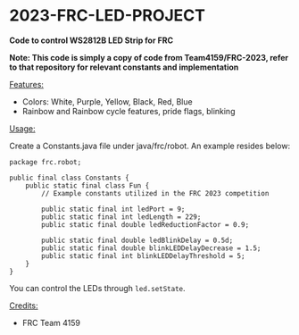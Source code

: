 # 2023-FRC-LED-PROJECT

**Code to control WS2812B LED Strip for FRC**

**Note: This code is simply a copy of code from Team4159/FRC-2023, refer to that repository for relevant constants and implementation**

<ins>Features:</ins>
- Colors: White, Purple, Yellow, Black, Red, Blue
- Rainbow and Rainbow cycle features, pride flags, blinking

<ins>Usage:</ins>

Create a Constants.java file under java/frc/robot. An example resides below:
```
package frc.robot;

public final class Constants {
    public static final class Fun {
        // Example constants utilized in the FRC 2023 competition

        public static final int ledPort = 9;
        public static final int ledLength = 229;
        public static final double ledReductionFactor = 0.9;

        public static final double ledBlinkDelay = 0.5d;
        public static final double blinkLEDDelayDecrease = 1.5;
        public static final int blinkLEDDelayThreshold = 5;
    }
}
```

You can control the LEDs through `led.setState`.

<ins>Credits:</ins>
- FRC Team 4159
